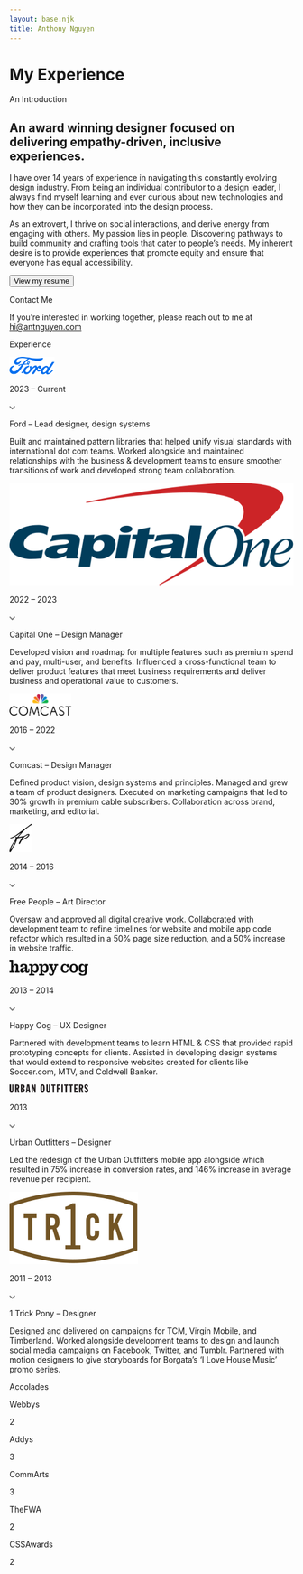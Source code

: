 ```yaml
---
layout: base.njk
title: Anthony Nguyen
---
```


<div class="row">
    <div class="col-xs-12">
        <h1 class="page-header">My Experience</h1>
    </div>
</div>

<div class="row">
    <div class="col-xs-12 col-lg-4">
        <p class="caption strong uppercase">An Introduction</p>
    </div>
    <div class="col-xs-12 col-lg-8">
        <h2 class="intro">An award winning designer focused on delivering empathy-driven, inclusive experiences.</h2>
        <p>I have over 14 years of experience in navigating this constantly evolving design industry. From being an individual contributor to a design leader, I always find myself learning and ever curious about new technologies and how they can be  incorporated into the design process.</p>
        <p>As an extrovert, I thrive on social interactions, and derive energy from engaging with others. My passion lies in people. Discovering pathways to build community and crafting tools that cater to people’s needs. My inherent desire is to provide experiences that promote equity and ensure that everyone has  equal accessibility.</p>
        <a class="no-fx" href="/static/a/anthony_nguyen-resume.pdf" target="_blank"><button class="btn">View my resume<span class="icon right-arrow"></span></button></a>
    </div>
</div>

<div class="row">
    <div class="col-xs-12 col-lg-4">
        <p class="caption strong uppercase">Contact Me</p>
    </div>
    <div class="col-xs-12 col-lg-8">
        <p>If you’re interested in working together, please reach out to me at <a href="mailto:hi@antnguyen.com" target="_blank">hi@antnguyen.com</a></p>
    </div>
</div>

<div class="row">
    <div class="col-xs-12 col-lg-4">
        <p class="caption strong uppercase">Experience</p>
    </div>
    <div class="col-xs-12 col-lg-8">
        <div class="accordion">
            <div class="accordion-item">
                <div class="accordion-header" onclick="toggleAccordion(this)">
                    <div class="accordion-left">
                        <img class="company-logo" style="width:80px;" src="/static/img/experience/company-logo/ford-logo.svg" alt="Placeholder Image">
                    </div>
                    <div class="accordion-right">
                        <p class="caption">2023 – Current</p>
                        <div class="indicator">
                            <svg class="plus-icon" width="10" height="6" viewBox="0 0 10 6" fill="none">
                                <path d="M1 1L5 5L9 1" stroke="#7F7F7F" stroke-width="2" stroke-linecap="round" stroke-linejoin="round"/>
                            </svg>
                            <svg class="minus-icon" width="10" height="6" viewBox="0 0 10 6" fill="none" style="display:none;">
                                <path d="M1 5L5 1L9 5" stroke="#7F7F7F" stroke-width="2" stroke-linecap="round" stroke-linejoin="round"/>
                            </svg>
                        </div>
                    </div>
                </div>
                <div class="accordion-content">
                    <p class="caption strong uppercase job-title">Ford – Lead designer, design systems</p>
                    <p class="caption">Built and maintained pattern libraries that helped unify visual standards with international dot com teams. Worked alongside and maintained relationships with the business & development teams to ensure smoother transitions of work and developed strong team collaboration.</p>
                </div>
            </div>
            <div class="accordion-item">
                <div class="accordion-header" onclick="toggleAccordion(this)">
                    <div class="accordion-left">
                        <img class="company-logo" src="/static/img/experience/company-logo/capital-one-logo.svg" alt="Placeholder Image">
                    </div>
                    <div class="accordion-right">
                        <p class="caption">2022 – 2023</p>
                        <div class="indicator">
                            <svg class="plus-icon" width="10" height="6" viewBox="0 0 10 6" fill="none">
                                <path d="M1 1L5 5L9 1" stroke="#7F7F7F" stroke-width="2" stroke-linecap="round" stroke-linejoin="round"/>
                            </svg>
                            <svg class="minus-icon" width="10" height="6" viewBox="0 0 10 6" fill="none" style="display:none;">
                                <path d="M1 5L5 1L9 5" stroke="#7F7F7F" stroke-width="2" stroke-linecap="round" stroke-linejoin="round"/>
                            </svg>
                        </div>
                    </div>
                </div>
                <div class="accordion-content">
                    <p class="caption strong uppercase job-title">Capital One – Design Manager</p>
                    <p class="caption">Developed vision and roadmap for multiple features such as premium spend  and pay, multi-user, and benefits. Influenced a cross-functional team to deliver product features that meet business requirements and deliver business and operational value to customers.</p>
                </div>
            </div>
            <div class="accordion-item">
                <div class="accordion-header" onclick="toggleAccordion(this)">
                    <div class="accordion-left">
                        <img class="company-logo" style="width:110px;" src="/static/img/experience/company-logo/comcast-logo.svg" alt="Placeholder Image">
                    </div>
                    <div class="accordion-right">
                        <p class="caption">2016 – 2022</p>
                        <div class="indicator">
                            <svg class="plus-icon" width="10" height="6" viewBox="0 0 10 6" fill="none">
                                <path d="M1 1L5 5L9 1" stroke="#7F7F7F" stroke-width="2" stroke-linecap="round" stroke-linejoin="round"/>
                            </svg>
                            <svg class="minus-icon" width="10" height="6" viewBox="0 0 10 6" fill="none" style="display:none;">
                                <path d="M1 5L5 1L9 5" stroke="#7F7F7F" stroke-width="2" stroke-linecap="round" stroke-linejoin="round"/>
                            </svg>
                        </div>
                    </div>
                </div>
                <div class="accordion-content">
                    <p class="caption strong uppercase job-title">Comcast – Design Manager</p>
                    <p class="caption">Defined product vision, design systems and principles. Managed and grew a team of product designers. Executed on marketing campaigns that led to 30% growth in premium cable subscribers. Collaboration across brand, marketing, and editorial.</p>
                </div>
            </div>
            <div class="accordion-item">
                <div class="accordion-header" onclick="toggleAccordion(this)">
                    <div class="accordion-left">
                        <img class="company-logo" style="width:40px;" src="/static/img/experience/company-logo/free-people-logo.svg" alt="Placeholder Image">
                    </div>
                    <div class="accordion-right">
                        <p class="caption">2014 – 2016</p>
                        <div class="indicator">
                            <svg class="plus-icon" width="10" height="6" viewBox="0 0 10 6" fill="none">
                                <path d="M1 1L5 5L9 1" stroke="#7F7F7F" stroke-width="2" stroke-linecap="round" stroke-linejoin="round"/>
                            </svg>
                            <svg class="minus-icon" width="10" height="6" viewBox="0 0 10 6" fill="none" style="display:none;">
                                <path d="M1 5L5 1L9 5" stroke="#7F7F7F" stroke-width="2" stroke-linecap="round" stroke-linejoin="round"/>
                            </svg>
                        </div>
                    </div>
                </div>
                <div class="accordion-content">
                    <p class="caption strong uppercase job-title">Free People – Art Director</p>
                    <p class="caption">Oversaw and approved all digital creative work. Collaborated with development team to refine timelines for website and mobile app code refactor which resulted in a 50% page size reduction, and a 50% increase in website traffic.</p>
                </div>
            </div>
            <div class="accordion-item">
                <div class="accordion-header" onclick="toggleAccordion(this)">
                    <div class="accordion-left">
                        <img class="company-logo" style="width:140px;" src="/static/img/experience/company-logo/happy-cog-logo.svg" alt="Placeholder Image">
                    </div>
                    <div class="accordion-right">
                        <p class="caption">2013 – 2014</p>
                        <div class="indicator">
                            <svg class="plus-icon" width="10" height="6" viewBox="0 0 10 6" fill="none">
                                <path d="M1 1L5 5L9 1" stroke="#7F7F7F" stroke-width="2" stroke-linecap="round" stroke-linejoin="round"/>
                            </svg>
                            <svg class="minus-icon" width="10" height="6" viewBox="0 0 10 6" fill="none" style="display:none;">
                                <path d="M1 5L5 1L9 5" stroke="#7F7F7F" stroke-width="2" stroke-linecap="round" stroke-linejoin="round"/>
                            </svg>
                        </div>
                    </div>
                </div>
                <div class="accordion-content">
                    <p class="caption strong uppercase job-title">Happy Cog – UX Designer</p>
                    <p class="caption">Partnered with development teams to learn HTML & CSS that provided rapid prototyping concepts for clients. Assisted in developing design systems that would extend to responsive websites created for clients like Soccer.com, MTV, and Coldwell Banker.</p>
                </div>
            </div>
            <div class="accordion-item">
                <div class="accordion-header" onclick="toggleAccordion(this)">
                    <div class="accordion-left">
                        <img class="company-logo" style="width:140px;" src="/static/img/experience/company-logo/urban-outfitters-logo.svg" alt="Placeholder Image">
                    </div>
                    <div class="accordion-right">
                        <p class="caption">2013</p>
                        <div class="indicator">
                            <svg class="plus-icon" width="10" height="6" viewBox="0 0 10 6" fill="none">
                                <path d="M1 1L5 5L9 1" stroke="#7F7F7F" stroke-width="2" stroke-linecap="round" stroke-linejoin="round"/>
                            </svg>
                            <svg class="minus-icon" width="10" height="6" viewBox="0 0 10 6" fill="none" style="display:none;">
                                <path d="M1 5L5 1L9 5" stroke="#7F7F7F" stroke-width="2" stroke-linecap="round" stroke-linejoin="round"/>
                            </svg>
                        </div>
                    </div>
                </div>
                <div class="accordion-content">
                    <p class="caption strong uppercase job-title">Urban Outfitters – Designer</p>
                    <p class="caption">Led the redesign of the Urban Outfitters mobile app alongside which resulted in 75% increase in conversion rates, and 146% increase in average revenue per recipient.</p>
                </div>
            </div>
            <div class="accordion-item">
                <div class="accordion-header" onclick="toggleAccordion(this)">
                    <div class="accordion-left">
                        <img class="company-logo" src="/static/img/experience/company-logo/1-trick-pony-logo.svg" alt="Placeholder Image">
                    </div>
                    <div class="accordion-right">
                        <p class="caption">2011 – 2013</p>
                        <div class="indicator">
                            <svg class="plus-icon" width="10" height="6" viewBox="0 0 10 6" fill="none">
                                <path d="M1 1L5 5L9 1" stroke="#7F7F7F" stroke-width="2" stroke-linecap="round" stroke-linejoin="round"/>
                            </svg>
                            <svg class="minus-icon" width="10" height="6" viewBox="0 0 10 6" fill="none" style="display:none;">
                                <path d="M1 5L5 1L9 5" stroke="#7F7F7F" stroke-width="2" stroke-linecap="round" stroke-linejoin="round"/>
                            </svg>
                        </div>
                    </div>
                </div>
                <div class="accordion-content">
                    <p class="caption strong uppercase job-title">1 Trick Pony – Designer</p>
                    <p class="caption">Designed and delivered on campaigns for TCM, Virgin Mobile, and Timberland. Worked alongside development teams to design and launch social media campaigns on Facebook, Twitter, and Tumblr. Partnered with motion designers to give storyboards for Borgata’s ‘I Love House Music’ promo series.</p>
                </div>
            </div>
        </div>
    </div>
</div>

<div class="row">
    <div class="col-xs-12 col-lg-4">
        <p class="caption strong uppercase">Accolades</p>
    </div>
    <div class="col-xs-12 col-lg-8">
        <div class="accolade-container">
            <div class="accolade-row">
                <div class="accolade-left">
                    <p>Webbys</p>
                </div>
                <div class="accolade-right">
                    <p class="caption">2</p>
                </div>
            </div>
            <div class="accolade-row">
                <div class="accolade-left">
                    <p>Addys</p>
                </div>
                <div class="accolade-right">
                    <p class="caption">3</p>
                </div>
            </div>
            <div class="accolade-row">
                <div class="accolade-left">
                    <p>CommArts</p>
                </div>
                <div class="accolade-right">
                    <p class="caption">3</p>
                </div>
            </div>
            <div class="accolade-row">
                <div class="accolade-left">
                    <p>TheFWA</p>
                </div>
                <div class="accolade-right">
                    <p class="caption">2</p>
                </div>
            </div>
            <div class="accolade-row">
                <div class="accolade-left">
                    <p>CSSAwards</p>
                </div>
                <div class="accolade-right">
                    <p class="caption">2</p>
                </div>
            </div>
        </div>
    </div>
</div>